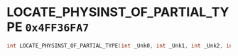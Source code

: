 # LOCATE_PHYSINST_OF_PARTIAL_TYPE `0x4FF36FA7`

```cpp
int LOCATE_PHYSINST_OF_PARTIAL_TYPE(int _Unk0, int _Unk1, int _Unk2, int _Unk3, int _Unk4, int _Unk5);
```